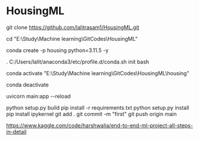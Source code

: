 # HousingML

git clone https://github.com/lalitrasam1/HousingML.git

cd "E:\Study\Machine learning\GitCodes\HousingML"

conda create -p housing python=3.11.5 -y

. C:/Users/lalit/anaconda3/etc/profile.d/conda.sh init bash

conda activate "E:\Study\Machine learning\GitCodes\HousingML\housing"

conda deactivate

uvicorn main:app --reload

python setup.py build
 pip install -r requirements.txt
python setup.py install
pip install ipykernel
git add .
 git commit -m "first"
  git push origin main

  https://www.kaggle.com/code/harshwalia/end-to-end-ml-project-all-steps-in-detail